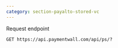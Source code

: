 ```yaml
---
category: section-payalto-stored-vc
---
```

Request endpoint

```
GET https://api.paymentwall.com/api/ps/?
```